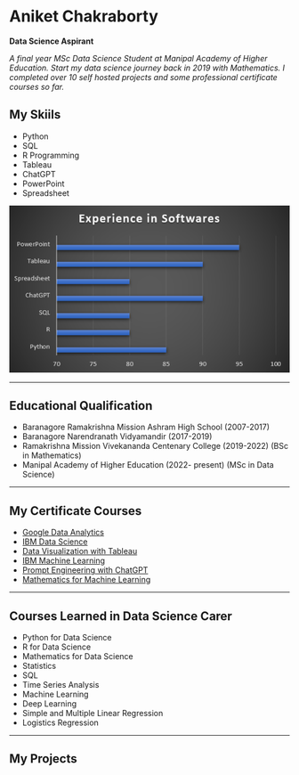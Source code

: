 # Aniket Chakraborty
**Data Science Aspirant**

*A final year MSc Data Science Student at Manipal Academy of Higher Education. Start my data science journey back in 2019 with Mathematics. I completed over 10 self hosted projects and some professional certificate courses so far.*

## My Skiils
* Python
* SQL
* R Programming
* Tableau                  
* ChatGPT
* PowerPoint
* Spreadsheet

![](/Images/exp.png)

---
## Educational Qualification
* Baranagore Ramakrishna Mission Ashram High School (2007-2017)
* Baranagore Narendranath Vidyamandir (2017-2019)
* Ramakrishna Mission Vivekananda Centenary College (2019-2022) (BSc in Mathematics)
* Manipal Academy of Higher Education (2022- present) (MSc in Data Science)
---
## My Certificate Courses
* [Google Data Analytics](https://coursera.org/share/325eaea972d31c617778dcd7c9e33cc8)
* [IBM Data Science](https://coursera.org/share/eea5f1f394825196224272173462db55)
* [Data Visualization with Tableau](https://coursera.org/share/019269f8dec934e8d45cc1c55a9c78b7)
* [IBM Machine Learning](https://coursera.org/share/ed3b0d0f4b48062c3e91afe49a93f132)
* [Prompt Engineering with ChatGPT](https://coursera.org/share/813abbed6834a52c202dd6b84769f833)
* [Mathematics for Machine Learning](https://coursera.org/share/d9d89cd30c90f40245bd139712227dd4)
---
## Courses Learned in Data Science Carer
* Python for Data Science
* R for Data Science
* Mathematics for Data Science
* Statistics
* SQL
* Time Series Analysis
* Machine Learning
* Deep Learning
* Simple and Multiple Linear Regression
* Logistics Regression
---
## My Projects
